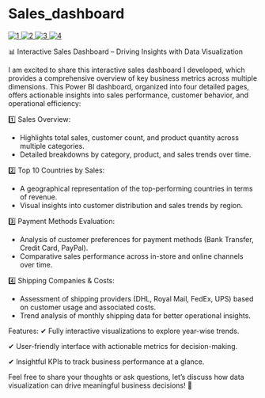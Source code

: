 # Sales_dashboard

[
![1](https://github.com/user-attachments/assets/d6a1b4da-c458-44fd-855f-d89ac8b35da1)
![2](https://github.com/user-attachments/assets/71ce34b7-9060-4936-967f-71f6c73dbf41)
![3](https://github.com/user-attachments/assets/188cd5d3-578c-4905-a7cc-9b30064bbec7)
![4](https://github.com/user-attachments/assets/5879e6da-5d9e-4904-bc8f-82dad828bf15)
](url)

📊 Interactive Sales Dashboard – Driving Insights with Data Visualization 

I am excited to share this interactive sales dashboard I developed, which provides a comprehensive overview of key business metrics across multiple dimensions. This Power BI dashboard, organized into four detailed pages, offers actionable insights into sales performance, customer behavior, and operational efficiency: 

1️⃣ Sales Overview: 
- Highlights total sales, customer count, and product quantity across multiple categories. 
- Detailed breakdowns by category, product, and sales trends over time. 

2️⃣ Top 10 Countries by Sales: 
- A geographical representation of the top-performing countries in terms of revenue. 
- Visual insights into customer distribution and sales trends by region. 

3️⃣ Payment Methods Evaluation: 
- Analysis of customer preferences for payment methods (Bank Transfer, Credit Card, PayPal). 
- Comparative sales performance across in-store and online channels over time. 

4️⃣ Shipping Companies & Costs: 
- Assessment of shipping providers (DHL, Royal Mail, FedEx, UPS) based on customer usage and associated costs. 
- Trend analysis of monthly shipping data for better operational insights. 

Features: 
✔ Fully interactive visualizations to explore year-wise trends. 

✔ User-friendly interface with actionable metrics for decision-making. 

✔ Insightful KPIs to track business performance at a glance. 


Feel free to share your thoughts or ask questions, let’s discuss how data visualization can drive meaningful business decisions! 🌟
